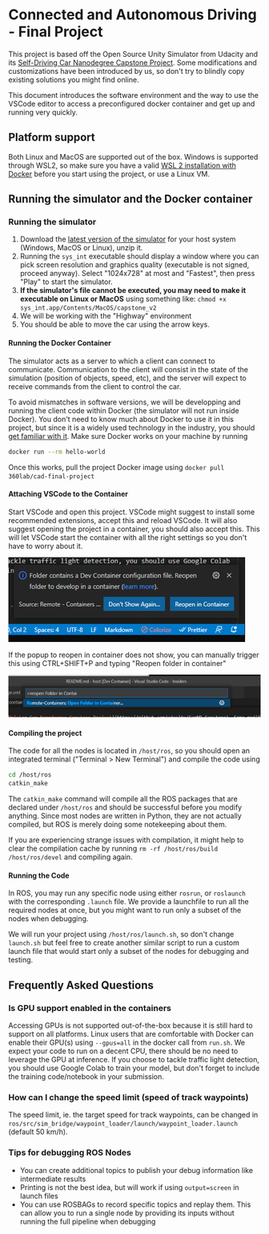 # Connected and Autonomous Driving - Final Project

This project is based off the Open Source Unity Simulator from Udacity and its [Self-Driving Car Nanodegree Capstone Project](https://github.com/udacity/CarND-Capstone). Some modifications and customizations have been introduced by us, so don't try to blindly copy existing solutions you might find online.

This document introduces the software environment and the way to use the VSCode editor to access a preconfigured docker container and get up and running very quickly.

## Platform support

Both Linux and MacOS are supported out of the box. Windows is supported through WSL2, so make sure you have a valid [WSL 2 installation with Docker](https://docs.docker.com/desktop/windows/wsl/) before you start using the project, or use a Linux VM.

## Running the simulator and the Docker container

### Running the simulator

1. Download the [latest version of the simulator](https://github.com/udacity/CarND-Capstone/releases/tag/v1.3) for your host system (Windows, MacOS or Linux), unzip it.
1. Running the `sys_int` executable should display a window where you can pick screen resolution and graphics quality (executable is not signed, proceed anyway). Select "1024x728" at most and "Fastest", then press "Play" to start the simulator.
1. **If the simulator's file cannot be executed, you may need to make it executable on Linux or MacOS** using something like: `chmod +x sys_int.app/Contents/MacOS/capstone_v2`
3. We will be working with the "Highway" environment
4. You should be able to move the car using the arrow keys.

#### Running the Docker Container

The simulator acts as a server to which a client can connect to communicate. Communication to the client will consist in the state of the simulation (position of objects, speed, etc), and the server will expect to receive commands from the client to control the car.

To avoid mismatches in software versions, we will be developping and running the client code within Docker (the simulator will not run inside Docker). You don't need to know much about Docker to use it in this project, but since it is a widely used technology in the industry, you should [get familiar with it](https://docs.docker.com/get-started/). Make sure Docker works on your machine by running

```bash
docker run --rm hello-world
```

Once this works, pull the project Docker image using `docker pull 360lab/cad-final-project`

#### Attaching VSCode to the Container

Start VSCode and open this project. VSCode might suggest to install some recommended extensions, accept this and reload VSCode. It will also suggest opening the project in a container, you should also accept this. This will let VSCode start the container with all the right settings so you don't have to worry about it.

![Attach VSCode](docs/vscode_docker.png)

If the popup to reopen in container does not show, you can manually trigger this using CTRL+SHIFT+P and typing "Reopen folder in container"

![Reopen in Container](docs/reopen-in-container.png)


#### Compiling the project

The code for all the nodes is located in `/host/ros`, so you should open an integrated terminal ("Terminal > New Terminal") and compile the code using

```bash
cd /host/ros
catkin_make
```

The `catkin_make` command will compile all the ROS packages that are declared under `/host/ros` and should be successful before you modify anything. Since most nodes are written in Python, they are not actually compiled, but ROS is merely doing some notekeeping about them.

If you are experiencing strange issues with compilation, it might help to clear the compilation cache by running `rm -rf /host/ros/build /host/ros/devel` and compiling again.

#### Running the Code

In ROS, you may run any specific node using either `rosrun`, or `roslaunch` with the corresponding `.launch` file. We provide a launchfile to run all the required nodes at once, but you might want to run only a subset of the nodes when debugging.

We will run your project using `/host/ros/launch.sh`, so don't change `launch.sh` but feel free to create another similar script to run a custom launch file that would start only a subset of the nodes for debugging and testing.

## Frequently Asked Questions

### Is GPU support enabled in the containers

Accessing GPUs is not supported out-of-the-box because it is still hard to support on all platforms. Linux users that are comfortable with Docker can enable their GPU(s) using `--gpus=all` in the docker call from `run.sh`. We expect your code to run on a decent CPU, there should be no need to leverage the GPU at inference. If you choose to tackle traffic light detection, you should use Google Colab to train your model, but don't forget to include the training code/notebook in your submission.

### How can I change the speed limit (speed of track waypoints)

The speed limit, ie. the target speed for track waypoints, can be changed in `ros/src/sim_bridge/waypoint_loader/launch/waypoint_loader.launch` (default 50 km/h).

### Tips for debugging ROS Nodes

- You can create additional topics to publish your debug information like intermediate results
- Printing is not the best idea, but will work if using `output=screen` in launch files
- You can use ROSBAGs to record specific topics and replay them. This can allow you to run a single node by providing its inputs without running the full pipeline when debugging
